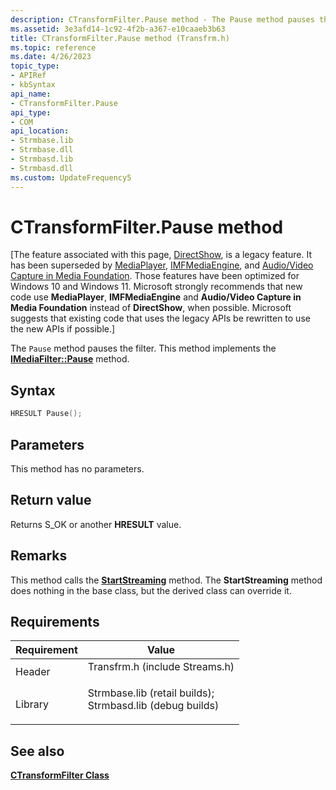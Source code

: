 ```yaml
---
description: CTransformFilter.Pause method - The Pause method pauses the filter. This method implements the IMediaFilter::Pause method.
ms.assetid: 3e3afd14-1c92-4f2b-a367-e10caaeb3b63
title: CTransformFilter.Pause method (Transfrm.h)
ms.topic: reference
ms.date: 4/26/2023
topic_type: 
- APIRef
- kbSyntax
api_name: 
- CTransformFilter.Pause
api_type: 
- COM
api_location: 
- Strmbase.lib
- Strmbase.dll
- Strmbasd.lib
- Strmbasd.dll
ms.custom: UpdateFrequency5
---
```


# CTransformFilter.Pause method

\[The feature associated with this page, [DirectShow](/windows/win32/directshow/directshow), is a legacy feature. It has been superseded by [MediaPlayer](/uwp/api/Windows.Media.Playback.MediaPlayer), [IMFMediaEngine](/windows/win32/api/mfmediaengine/nn-mfmediaengine-imfmediaengine), and [Audio/Video Capture in Media Foundation](windows/win32/medfound/audio-video-capture-in-media-foundation). Those features have been optimized for Windows 10 and Windows 11. Microsoft strongly recommends that new code use **MediaPlayer**, **IMFMediaEngine** and **Audio/Video Capture in Media Foundation** instead of **DirectShow**, when possible. Microsoft suggests that existing code that uses the legacy APIs be rewritten to use the new APIs if possible.\]

The `Pause` method pauses the filter. This method implements the [**IMediaFilter::Pause**](/windows/desktop/api/Strmif/nf-strmif-imediafilter-pause) method.

## Syntax


```C++
HRESULT Pause();
```



## Parameters

This method has no parameters.

## Return value

Returns S\_OK or another **HRESULT** value.

## Remarks

This method calls the [**StartStreaming**](ctransformfilter-startstreaming.md) method. The **StartStreaming** method does nothing in the base class, but the derived class can override it.

## Requirements



| Requirement | Value |
|--------------------|--------------------------------------------------------------------------------------------------------------------------------------------------------------------------------------------|
| Header<br/>  | <dl> <dt>Transfrm.h (include Streams.h)</dt> </dl>                                                                                  |
| Library<br/> | <dl> <dt>Strmbase.lib (retail builds); </dt> <dt>Strmbasd.lib (debug builds)</dt> </dl> |



## See also

<dl> <dt>

[**CTransformFilter Class**](ctransformfilter.md)
</dt> </dl>

 

 




